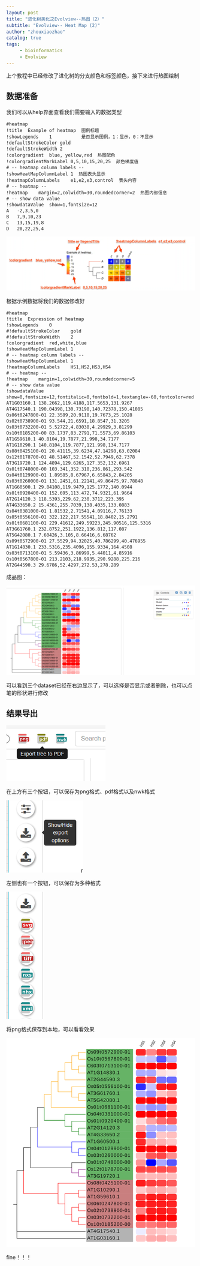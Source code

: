 ```yaml
---
layout: post
title: "进化树美化之Evolview--热图（2）"
subtitle: "Evolview-- Heat Map (2)"
author: "zhouxiaozhao"
catalog: true
tags:
     - bioinformatics
     - Evolview
---
```




上个教程中已经修改了进化树的分支颜色和标签颜色，接下来进行热图绘制

## 数据准备

我们可以从help界面查看我们需要输入的数据类型

```
#heatmap
!title	Example of heatmap  图例标题
!showLegends	1           是否显示图例，1：显示，0：不显示
!defaultStrokeColor	gold
!defaultStrokeWidth	2
!colorgradient	blue, yellow,red  热图配色
!colorgradientMarkLabel	0,5,10,15,20,25  颜色梯度值
# -- heatmap column labels --
!showHeatMapColumnLabel	1  热图表头显示
!heatmapColumnLabels	e1,e2,e3,control  表头内容
# -- heatmap --
!heatmap	margin=2,colwidth=30,roundedcorner=2  热图内部信息
# -- show data value
!showdataValue	show=1,fontsize=12
A	-2,3,5,0
B	7,9,10,23
C	13,15,19,8
D	20,22,25,4
```

![image-20200908201751084](/img/posts/2020.8.28/image-20200908201751084.png)

根据示例数据将我们的数据修改好

```
#heatmap
!title	Expression of heatmap
!showLegends	0
#!defaultStrokeColor	gold
#!defaultStrokeWidth	2
!colorgradient	red,white,blue
!showHeatMapColumnLabel	1
# -- heatmap column labels --
!showHeatMapColumnLabel	1
!heatmapColumnLabels	HS1,HS2,HS3,HS4
# -- heatmap --
!heatmap	margin=1,colwidth=30,roundedcorner=5
# -- show data value
!showdataValue	show=0,fontsize=12,fontitalic=0,fontbold=1,textangle=-60,fontcolor=red
AT1G03160.1	138.2662,119.4188,117.5653,131.9267
AT4G17540.1	190.04398,130.73198,140.72378,150.41085
Os06t0247800-01	22.3589,20.9118,19.7673,25.1028
Os02t0738900-01	93.544,21.6591,18.8547,31.3205
Os03t0732200-01	5.52722,4.83038,4.29929,3.81299
Os10t0185200-00	83.1737,83.2791,71.5573,69.86103
AT1G59610.1	40.8104,19.7877,21.998,34.7177
AT1G10290.1	140.8104,119.7877,121.998,134.7177
Os08t0425100-01	20.41115,39.6234,47.14298,63.02084
Os12t0178700-01	48.51467,52.1542,52.7949,62.7378
AT3G19720.1	124.4894,129.6265,127.352,132.6961
Os01t0748000-00	103.341,352.318,236.861,293.542
Os04t0129900-01	1.89585,8.67967,6.65843,2.84205
Os03t0260000-01	131.2451,61.22141,49.86475,97.78848
AT1G60500.1	29.84108,119.9479,125.1772,140.0944
Os01t0920400-01	152.695,113.472,74.9321,61.9664
AT2G14120.3	118.5393,229.62,230.3712,223.395
AT4G33650.2	15.4361,255.7039,138.4035,133.0883
Os04t0381000-01	1.81532,2.71541,4.09116,7.76133
Os05t0556100-01	322.122,217.55541,18.8402,15.2791
Os01t0681100-01	229.41612,249.59223,245.90516,125.5316
AT3G61760.1	232.8752,251.1922,136.812,117.087
AT5G42080.1	7.60426,3.105,8.66416,6.68762
Os09t0572900-01	27.5529,94.32025,40.786299,40.476955
AT1G14830.1	233.5316,235.4096,155.9334,164.4508
Os03t0713100-01	5.59436,3.86999,5.44011,4.85916
Os10t0567800-01	213.2103,218.9935,290.9288,225.216
AT2G44590.3	29.6786,52.4297,272.53,278.289
```

成品图：

![image-20200908202653281](/img/posts/2020.8.28/image-20200908202653281.png)

可以看到三个dataset已经在右边显示了，可以选择是否显示或者删除，也可以点笔的形状进行修改

## 结果导出

![image-20200908202847228](/img/posts/2020.8.28/image-20200908202847228.png)

在上方有三个按钮，可以保存为png格式、pdf格式以及nwk格式

![image-20200908203114253](/img/posts/2020.8.28/image-20200908203114253.png)

左侧也有一个按钮，可以保存为多种格式

![image-20200908203158755](/img/posts/2020.8.28/image-20200908203158755.png)

将png格式保存到本地，可以看看效果

![image-20200908203401589](/img/posts/2020.8.28/image-20200908203401589.png)

fine！！！
